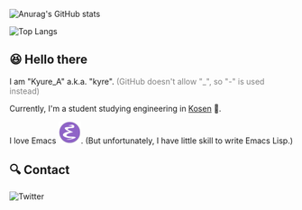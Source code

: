 ![Anurag's GitHub stats](https://github-readme-stats.vercel.app/api?username=Kyure-A&theme=monokai)

![Top Langs](https://github-readme-stats.vercel.app/api/top-langs/?username=Kyure-A&layout=compact&theme=monokai&exclude_repo=nand2tetris)

## 😆 Hello there

I am "Kyure_A" a.k.a. "kyre". <span style="color: gray; ">(GitHub doesn't allow "_", so "-" is used instead)</span> 

Currently, I'm a student studying engineering in [Kosen](https://www.kosen-k.go.jp/english/what/features/features.html) 🏫. 

I love Emacs ![EmacsIcon](./EmacsIcon.svg). (But unfortunately, I have little skill to write Emacs Lisp.)

## 🔍 Contact

![Twitter](https://badgen.net/twitter/follow/Kyure_A)
